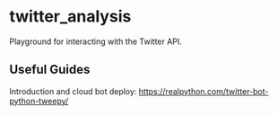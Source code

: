 # twitter_analysis
Playground for interacting with the Twitter API.

## Useful Guides

Introduction and cloud bot deploy: https://realpython.com/twitter-bot-python-tweepy/
